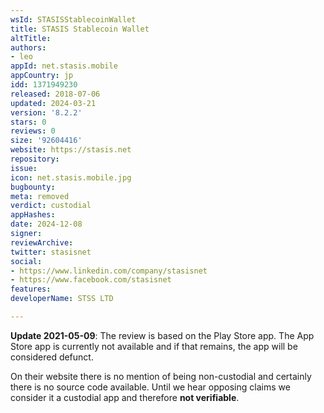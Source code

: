 ```yaml
---
wsId: STASISStablecoinWallet
title: STASIS Stablecoin Wallet
altTitle: 
authors:
- leo
appId: net.stasis.mobile
appCountry: jp
idd: 1371949230
released: 2018-07-06
updated: 2024-03-21
version: '8.2.2'
stars: 0
reviews: 0
size: '92604416'
website: https://stasis.net
repository: 
issue: 
icon: net.stasis.mobile.jpg
bugbounty: 
meta: removed
verdict: custodial
appHashes: 
date: 2024-12-08
signer: 
reviewArchive: 
twitter: stasisnet
social:
- https://www.linkedin.com/company/stasisnet
- https://www.facebook.com/stasisnet
features: 
developerName: STSS LTD

---
```


**Update 2021-05-09**: The review is based on the Play Store app. The App Store
app is currently not available and if that remains, the app will be considered
defunct.

On their website there is no mention of being non-custodial and
certainly there is no source code available. Until we hear opposing claims
we consider it a custodial app and therefore **not verifiable**.
